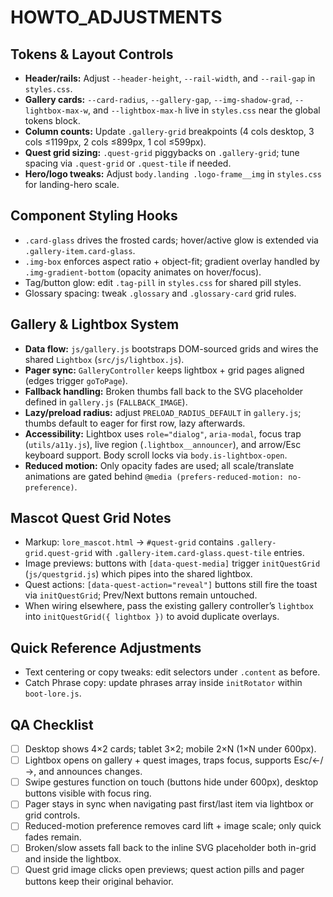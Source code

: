 # HOWTO_ADJUSTMENTS

## Tokens & Layout Controls
- **Header/rails:** Adjust `--header-height`, `--rail-width`, and `--rail-gap` in `styles.css`.
- **Gallery cards:** `--card-radius`, `--gallery-gap`, `--img-shadow-grad`, `--lightbox-max-w`, and `--lightbox-max-h` live in `styles.css` near the global tokens block.
- **Column counts:** Update `.gallery-grid` breakpoints (4 cols desktop, 3 cols ≤1199px, 2 cols ≤899px, 1 col ≤599px).
- **Quest grid sizing:** `.quest-grid` piggybacks on `.gallery-grid`; tune spacing via `.quest-grid` or `.quest-tile` if needed.
- **Hero/logo tweaks:** Adjust `body.landing .logo-frame__img` in `styles.css` for landing-hero scale.

## Component Styling Hooks
- `.card-glass` drives the frosted cards; hover/active glow is extended via `.gallery-item.card-glass`.
- `.img-box` enforces aspect ratio + object-fit; gradient overlay handled by `.img-gradient-bottom` (opacity animates on hover/focus).
- Tag/button glow: edit `.tag-pill` in `styles.css` for shared pill styles.
- Glossary spacing: tweak `.glossary` and `.glossary-card` grid rules.

## Gallery & Lightbox System
- **Data flow:** `js/gallery.js` bootstraps DOM-sourced grids and wires the shared `Lightbox` (`src/js/lightbox.js`).
- **Pager sync:** `GalleryController` keeps lightbox + grid pages aligned (edges trigger `goToPage`).
- **Fallback handling:** Broken thumbs fall back to the SVG placeholder defined in `gallery.js` (`FALLBACK_IMAGE`).
- **Lazy/preload radius:** adjust `PRELOAD_RADIUS_DEFAULT` in `gallery.js`; thumbs default to eager for first row, lazy afterwards.
- **Accessibility:** Lightbox uses `role="dialog"`, `aria-modal`, focus trap (`utils/a11y.js`), live region (`.lightbox__announcer`), and arrow/Esc keyboard support. Body scroll locks via `body.is-lightbox-open`.
- **Reduced motion:** Only opacity fades are used; all scale/translate animations are gated behind `@media (prefers-reduced-motion: no-preference)`.

## Mascot Quest Grid Notes
- Markup: `lore_mascot.html` → `#quest-grid` contains `.gallery-grid.quest-grid` with `.gallery-item.card-glass.quest-tile` entries.
- Image previews: buttons with `[data-quest-media]` trigger `initQuestGrid` (`js/questgrid.js`) which pipes into the shared lightbox.
- Quest actions: `[data-quest-action="reveal"]` buttons still fire the toast via `initQuestGrid`; Prev/Next buttons remain untouched.
- When wiring elsewhere, pass the existing gallery controller’s `lightbox` into `initQuestGrid({ lightbox })` to avoid duplicate overlays.

## Quick Reference Adjustments
- Text centering or copy tweaks: edit selectors under `.content` as before.
- Catch Phrase copy: update phrases array inside `initRotator` within `boot-lore.js`.

## QA Checklist
- [ ] Desktop shows 4×2 cards; tablet 3×2; mobile 2×N (1×N under 600px).
- [ ] Lightbox opens on gallery + quest images, traps focus, supports Esc/←/→, and announces changes.
- [ ] Swipe gestures function on touch (buttons hide under 600px), desktop buttons visible with focus ring.
- [ ] Pager stays in sync when navigating past first/last item via lightbox or grid controls.
- [ ] Reduced-motion preference removes card lift + image scale; only quick fades remain.
- [ ] Broken/slow assets fall back to the inline SVG placeholder both in-grid and inside the lightbox.
- [ ] Quest grid image clicks open previews; quest action pills and pager buttons keep their original behavior.
